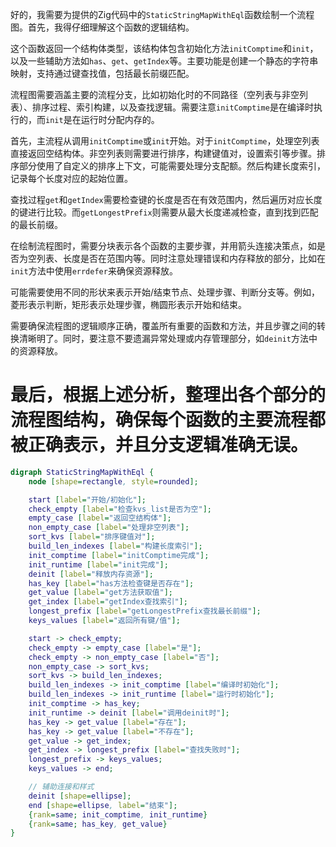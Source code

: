 好的，我需要为提供的Zig代码中的`StaticStringMapWithEql`函数绘制一个流程图。首先，我得仔细理解这个函数的逻辑结构。

这个函数返回一个结构体类型，该结构体包含初始化方法`initComptime`和`init`，以及一些辅助方法如`has`、`get`、`getIndex`等。主要功能是创建一个静态的字符串映射，支持通过键查找值，包括最长前缀匹配。

流程图需要涵盖主要的流程分支，比如初始化时的不同路径（空列表与非空列表）、排序过程、索引构建，以及查找逻辑。需要注意`initComptime`是在编译时执行的，而`init`是在运行时分配内存的。

首先，主流程从调用`initComptime`或`init`开始。对于`initComptime`，处理空列表直接返回空结构体。非空列表则需要进行排序，构建键值对，设置索引等步骤。排序部分使用了自定义的排序上下文，可能需要处理分支配额。然后构建长度索引，记录每个长度对应的起始位置。

查找过程`get`和`getIndex`需要检查键的长度是否在有效范围内，然后遍历对应长度的键进行比较。而`getLongestPrefix`则需要从最大长度递减检查，直到找到匹配的最长前缀。

在绘制流程图时，需要分块表示各个函数的主要步骤，并用箭头连接决策点，如是否为空列表、长度是否在范围内等。同时注意处理错误和内存释放的部分，比如在`init`方法中使用`errdefer`来确保资源释放。

可能需要使用不同的形状来表示开始/结束节点、处理步骤、判断分支等。例如，菱形表示判断，矩形表示处理步骤，椭圆形表示开始和结束。

需要确保流程图的逻辑顺序正确，覆盖所有重要的函数和方法，并且步骤之间的转换清晰明了。同时，要注意不要遗漏异常处理或内存管理部分，如`deinit`方法中的资源释放。

最后，根据上述分析，整理出各个部分的流程图结构，确保每个函数的主要流程都被正确表示，并且分支逻辑准确无误。
================================================
```dot
digraph StaticStringMapWithEql {
    node [shape=rectangle, style=rounded];

    start [label="开始/初始化"];
    check_empty [label="检查kvs_list是否为空"];
    empty_case [label="返回空结构体"];
    non_empty_case [label="处理非空列表"];
    sort_kvs [label="排序键值对"];
    build_len_indexes [label="构建长度索引"];
    init_comptime [label="initComptime完成"];
    init_runtime [label="init完成"];
    deinit [label="释放内存资源"];
    has_key [label="has方法检查键是否存在"];
    get_value [label="get方法获取值"];
    get_index [label="getIndex查找索引"];
    longest_prefix [label="getLongestPrefix查找最长前缀"];
    keys_values [label="返回所有键/值"];

    start -> check_empty;
    check_empty -> empty_case [label="是"];
    check_empty -> non_empty_case [label="否"];
    non_empty_case -> sort_kvs;
    sort_kvs -> build_len_indexes;
    build_len_indexes -> init_comptime [label="编译时初始化"];
    build_len_indexes -> init_runtime [label="运行时初始化"];
    init_comptime -> has_key;
    init_runtime -> deinit [label="调用deinit时"];
    has_key -> get_value [label="存在"];
    has_key -> get_value [label="不存在"];
    get_value -> get_index;
    get_index -> longest_prefix [label="查找失败时"];
    longest_prefix -> keys_values;
    keys_values -> end;

    // 辅助连接和样式
    deinit [shape=ellipse];
    end [shape=ellipse, label="结束"];
    {rank=same; init_comptime, init_runtime}
    {rank=same; has_key, get_value}
}
```